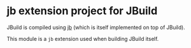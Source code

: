 # jb extension project for JBuild

JBuild is compiled using [jb](https://github.com/renatoathaydes/jb/) (which is itself implemented on top of JBuild).

This module is a `jb` extension used when building JBuild itself.
